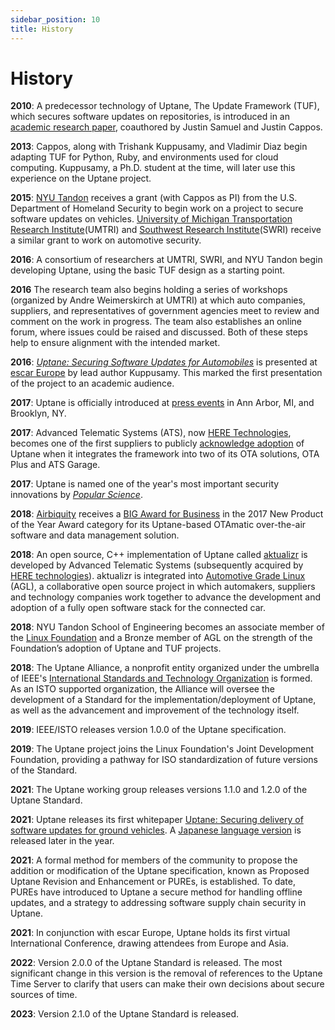 ```yaml
---
sidebar_position: 10
title: History
---
```


# History

**2010**: A predecessor technology of Uptane, The Update Framework (TUF), which
secures software updates on repositories, is introduced in an [academic research paper](../static/papers/samuel_ccs_2010.pdf),
coauthored by Justin Samuel and Justin Cappos.

**2013**: Cappos, along with Trishank Kuppusamy, and Vladimir Diaz begin
adapting TUF for Python, Ruby, and environments used
for cloud computing. Kuppusamy, a Ph.D. student at the time, will later
use this experience on the Uptane project.

**2015**: [NYU Tandon](https://engineering.nyu.edu/) receives a grant (with
Cappos as PI) from the U.S. Department of Homeland Security to begin work on
a project to secure software updates on vehicles. [University of Michigan Transportation Research Institute](https://umtri.umich.edu/)(UMTRI)
and [Southwest Research Institute](https://www.swri.org/)(SWRI) receive a
similar grant to work on automotive security.

**2016**: A consortium of researchers at
UMTRI, SWRI, and NYU Tandon begin developing Uptane, using the basic
TUF design as a starting point.

**2016** The research team also begins holding a series of workshops (organized by
Andre Weimerskirch at UMTRI) at which auto companies, suppliers, and representatives of government agencies
meet to review and comment on the work in progress. The team also establishes an online forum,
where issues could be raised and discussed. Both of these steps help to ensure
alignment with the intended market.

**2016**: [_Uptane: Securing Software Updates for Automobiles_](../static/papers/kuppusamy_escar_16.pdf)
is presented at [escar Europe](https://www.escar.info/escar-europe/history.html) by
lead author Kuppusamy. This
marked the first presentation of the project to an academic audience.

**2017**: Uptane is officially introduced at [press events](https://www.forbes.com/sites/leemathews/2017/01/19/uptane-will-protect-your-connected-car-from-hackers/#233b99d019be) in Ann Arbor, MI, and Brooklyn, NY.

**2017**: Advanced Telematic Systems (ATS), now [HERE Technologies](https://www.here.com/),
becomes one of the first suppliers to publicly [acknowledge adoption](https://www.autoconnectedcar.com/2017/06/connected-car-news-marvell-telit-att-ats-continental-toyota-marvel-safe-drive-systems-cast-car2go-trimble/) of Uptane when it integrates the framework
into two of its OTA solutions, OTA Plus and ATS Garage.

**2017**: Uptane is named one of the year's most important security innovations
by [_Popular Science_](https://www.popsci.com/top-security-innovations-2017/).

**2018**: [Airbiquity](https://www.airbiquity.com) receives a
[BIG Award for Business](https://www.airbiquity.com/news/press-releases/airbiquity-otamatic-named-2017-new-product-year-business-intelligence-group) in the 2017 New Product of the Year Award category for its
Uptane-based OTAmatic over-the-air software and data management solution.

**2018**: An open source, C++ implementation of Uptane called [aktualizr](https://github.com/uptane/aktualizr)
is developed by Advanced Telematic Systems (subsequently acquired by
[HERE technologies](https://www.here.com/en)). aktualizr
is integrated into [Automotive Grade Linux](https://www.automotivelinux.org/) (AGL),
a collaborative open source project in which
automakers, suppliers and technology companies work together to advance the
development and adoption of a fully open software stack for the connected car.

**2018**: NYU Tandon School of Engineering becomes an associate member of the
[Linux Foundation](https://www.linuxfoundation.org/) and a Bronze member of AGL
on the strength of the Foundation’s adoption of Uptane and TUF projects.

**2018**: The Uptane Alliance, a nonprofit entity organized under the umbrella of
IEEE's [International Standards and Technology Organization](https://ieee-isto.org/) is formed.
As an ISTO supported organization, the Alliance will oversee the development of
a Standard for the implementation/deployment of Uptane, as well as the
advancement and improvement of the technology itself.

**2019**: IEEE/ISTO releases version 1.0.0 of the Uptane specification.

**2019**: The Uptane project joins the Linux Foundation's Joint Development Foundation,
providing a pathway for ISO standardization of future versions of the Standard.

**2021**: The Uptane working group releases versions 1.1.0 and 1.2.0 of the Uptane Standard.

**2021**: Uptane releases its first whitepaper [Uptane: Securing delivery of software updates for
ground vehicles](https://uptane.github.io/papers/Uptane_first_whitepaper.pdf). A [Japanese language version](https://uptane.github.io/papers/uptane_first_japanese_92121.pdf) is released later in the year.

**2021**: A formal method for members of the community to propose the addition or modification of the Uptane specification, known as Proposed Uptane Revision and Enhancement or PUREs, is established. To date, PUREs have introduced to Uptane a secure method for handling offline updates, and a strategy to addressing software supply chain security in Uptane.

**2021**: In conjunction with escar Europe, Uptane holds its first virtual International Conference, drawing attendees from Europe and Asia.

**2022**: Version 2.0.0 of the Uptane Standard is released. The most significant change in this version is the removal of references to the Uptane Time Server to clarify that users can make their own decisions about secure sources of time.

**2023**: Version 2.1.0 of the Uptane Standard is released.
